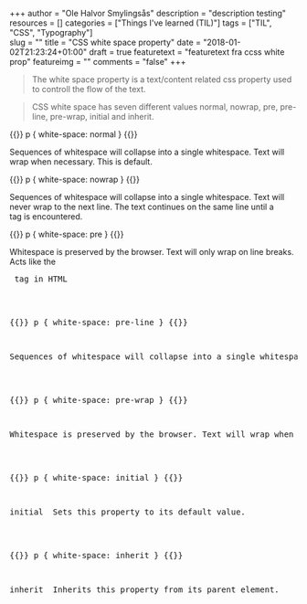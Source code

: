 +++
author = "Ole Halvor Smylingsås"
description = "description testing"
resources = []
categories = ["Things I've learned (TIL)"]
tags = ["TIL", "CSS", "Typography"]   
slug = ""
title = "CSS white space property"
date = "2018-01-02T21:23:24+01:00"
draft = true
featuretext = "featuretext fra ccss white prop"
featureimg = ""
comments = "false"
+++

>The white space property is a text/content related css property used to controll the flow of 
>the text. 

>CSS white space has seven different values normal, nowrap, pre, pre-line, pre-wrap, initial and inherit.

{{<highlight css>}}
p
{
    white-space: normal
}
{{</highlight>}}
<p>Sequences of whitespace will collapse into a single whitespace. Text will wrap when necessary. This is default.</p>

{{<highlight css>}}
p
{
    white-space: nowrap
}
{{</highlight>}}
<p>Sequences of whitespace will collapse into a single whitespace. Text will never wrap to the next line. The text continues on the same line until a <br> tag is encountered.</p>

{{<highlight css>}}
p
{
    white-space: pre
}
{{</highlight>}}
<p>Whitespace is preserved by the browser. Text will only wrap on line breaks. Acts like the <pre> tag in HTML</p>

{{<highlight css>}}
p
{
    white-space: pre-line
}
{{</highlight>}}
<p>Sequences of whitespace will collapse into a single whitespace. Text will wrap when necessary, and on line breaks</p>
    
{{<highlight css>}}
p
{
    white-space: pre-wrap
}
{{</highlight>}}    
<p>Whitespace is preserved by the browser. Text will wrap when necessary, and on line breaks</p>
    
{{<highlight css>}}
p
{
    white-space: initial
}
{{</highlight>}}    
<p>initial	Sets this property to its default value.</p>
    
{{<highlight css>}}
p
{
    white-space: inherit
}
{{</highlight>}}    
<p>inherit	Inherits this property from its parent element.</p>
 